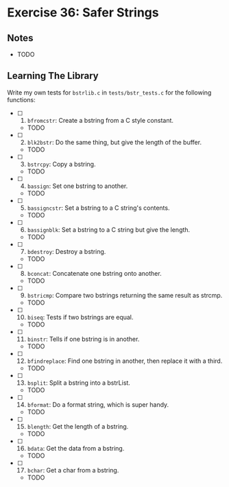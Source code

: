 # Exercise 36: Safer Strings

## Notes

- TODO

## Learning The Library

Write my own tests for `bstrlib.c` in `tests/bstr_tests.c` for the following functions:

- [ ] 1. `bfromcstr`: Create a bstring from a C style constant.
  - TODO
- [ ] 2. `blk2bstr`: Do the same thing, but give the length of the buffer.
  - TODO
- [ ] 3. `bstrcpy`: Copy a bstring.
  - TODO
- [ ] 4. `bassign`: Set one bstring to another.
  - TODO
- [ ] 5. `bassigncstr`: Set a bstring to a C string's contents.
  - TODO
- [ ] 6. `bassignblk`: Set a bstring to a C string but give the length.
  - TODO
- [ ] 7. `bdestroy`: Destroy a bstring.
  - TODO
- [ ] 8. `bconcat`: Concatenate one bstring onto another.
  - TODO
- [ ] 9. `bstricmp`: Compare two bstrings returning the same result as strcmp.
  - TODO
- [ ] 10. `biseq`: Tests if two bstrings are equal.
  - TODO
- [ ] 11. `binstr`: Tells if one bstring is in another.
  - TODO
- [ ] 12. `bfindreplace`: Find one bstring in another, then replace it with a third.
  - TODO
- [ ] 13. `bsplit`: Split a bstring into a bstrList.
  - TODO
- [ ] 14. `bformat`: Do a format string, which is super handy.
  - TODO
- [ ] 15. `blength`: Get the length of a bstring.
  - TODO
- [ ] 16. `bdata`: Get the data from a bstring.
  - TODO
- [ ] 17. `bchar`: Get a char from a bstring.
  - TODO
